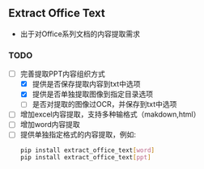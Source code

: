 ## Extract Office Text
- 出于对Office系列文档的内容提取需求


### TODO
- [ ] 完善提取PPT内容组织方式
  - [x] 提供是否保存提取内容到txt中选项
  - [x] 提供是否单独提取图像到指定目录选项
  - [ ] 是否对提取的图像过OCR，并保存到txt中选项
- [ ] 增加excel内容提取，支持多种输格式（makdown,html）
- [ ] 增加word内容提取
- [ ] 提供单独指定格式的内容提取，例如:
    ```bash
    pip install extract_office_text[word]
    pip install extract_office_text[ppt]
    ```